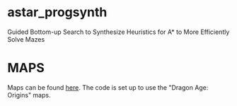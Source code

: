 # astar_progsynth
Guided Bottom-up Search to Synthesize Heuristics for A* to More Efficiently Solve Mazes

# MAPS
Maps can be found [here](https://movingai.com/benchmarks/grids.html). The code is set up to use the "Dragon Age: Origins" maps.
